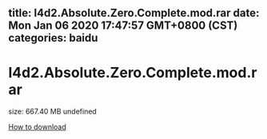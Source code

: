 
title: l4d2.Absolute.Zero.Complete.mod.rar
date: Mon Jan 06 2020 17:47:57 GMT+0800 (CST)    
categories: baidu
---

# l4d2.Absolute.Zero.Complete.mod.rar
size: 667.40 MB
 undefined
 

[How to download](https://bpcam.bemobtrk.com/go/2ceec3aa-1ca2-46d6-b9ff-aaa5c184517c?jno=3398)